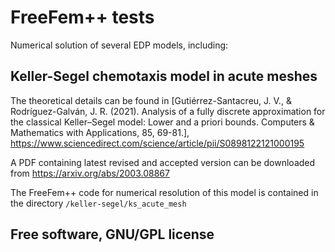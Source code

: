 # FreeFem++ tests

Numerical solution of several EDP models, including:

## Keller-Segel chemotaxis model in acute meshes

The theoretical details can be found in [Gutiérrez-Santacreu, J. V., & Rodríguez-Galván, J. R. (2021). Analysis of a fully discrete approximation for the classical Keller–Segel model: Lower and a priori bounds. Computers & Mathematics with Applications, 85, 69-81.], https://www.sciencedirect.com/science/article/pii/S0898122121000195

A PDF containing latest revised and accepted version can be downloaded from https://arxiv.org/abs/2003.08867

The FreeFem++ code for numerical resolution of this model is contained in the directory `/keller-segel/ks_acute_mesh`

## Free software, GNU/GPL license
